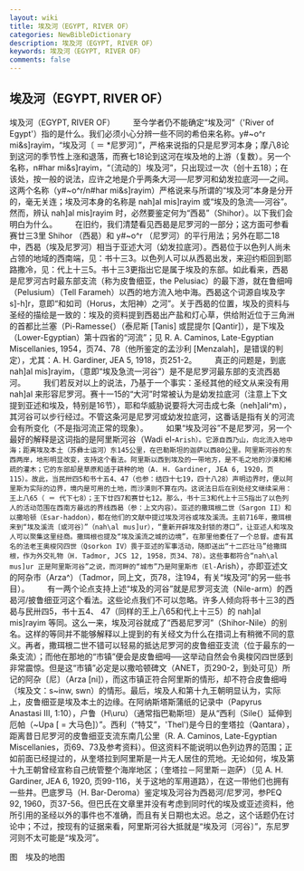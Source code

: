 ```yaml
---
layout: wiki
title: 埃及河（EGYPT, RIVER OF）
categories: NewBibleDictionary
description: 埃及河（EGYPT, RIVER OF）
keywords: 埃及河（EGYPT, RIVER OF）
comments: false
---
```


## 埃及河（EGYPT, RIVER OF）



埃及河（EGYPT, RIVER OF）
　　至今学者仍不能确定“埃及河”（'River of Egypt'）指的是什么。我们必须小心分辨一些不同的希伯来名称。y#~o^r mi&s]rayim，“埃及河〔 ＝ *尼罗河〕”，严格来说指的只是尼罗河本身；摩八8论到这河的季节性上涨和退落，而赛七18论到这河在埃及地的上游（复数）。另一个名称，n#har mi&s]rayim，“〔流动的〕埃及河”，只出现过一次（创十五18）；在该处，按一般的说法，应许之地是介乎两条大河──尼罗河和幼发拉底河──之间。这两个名称（y#~o^r/n#har mi&s]rayim）严格说来与所谓的“埃及河”本身是分开的，毫无关连；埃及河本身的名称是 nah]al mis]rayim 或“埃及的急流──河谷”。然而，辨认 nah]al mis]rayim 时，必然要鉴定何为“西曷”（Shihor）。以下我们会明白为什么。
　　在旧约，我们清楚看见西曷是尼罗河的一部分；这方面可参看赛廿三3里 Shihor （西曷）和 y#~o^r （尼罗河）的平行用法；另外在耶二18中，西曷（埃及尼罗河）相当于亚述大河（幼发拉底河）。西曷位于以色列人尚未占领的地域的西南端，见：书十三3。以色列人可以从西曷出发，来迎约柜回到耶路撒冷，见：代上十三5。书十三3更指出它是属于埃及的东部。如此看来，西曷是尼罗河古时最东部支流（称为皮鲁细亚，the Pelusiac）的最下游，就在鲁细呣（Pelusium）（Tell Farameh）以西的地方流入地中海。西曷这个词源自埃及字 s]-h]r，意即“和如司（Horus，太阳神）之河”。关于西曷的位置，埃及的资料与圣经的描绘是一致的：埃及的资料提到西曷出产盐和灯心草，供给附近位于三角洲的首都比兰塞（Pi-Ramesse{）（泰尼斯 [Tanis] 或昆提尔 [Qantir]），是下埃及（Lower-Egyptian）第十四省的“河流”；见 R. A. Caminos, Late-Egyptian Miscellanies, 1954，页74、78（他所鉴定的孟沙利 [Menzalah]，是错误的判定），尤其：A. H. Gardiner, JEA 5, 1918，页251-2。
　　真正的问题是，到底 nah]al mis]rayim，（意即“埃及急流一河谷”）是不是尼罗河最东部的支流西曷河。
　　我们若反对以上的说法，乃基于一个事实：圣经其他的经文从来没有用 nah]al 来形容尼罗河。赛十一15的“大河”时常被认为是幼发拉底河（注意上下文提到亚述和埃及，特别是16节），耶和华威胁说要将大河击成七条（neh]ali^m），其河谷可以步行经过。不管这条河是尼罗河或幼发拉底河，这番话是指有关的河流会有所变化（不是指河流正常的现象）。
　　如果“埃及河谷”不是尼罗河，另一个最好的解释是这词指的是阿里斯河谷（Wadi
el-`Arish）。它源自西乃山，向北流入地中海；距离埃及本土（苏彝士运河）东145公里，在巴勒斯坦的迦萨以西80公里。阿里斯河谷的东西两岸，地形明显改变，支持这个看法。阿里斯以西到埃及的一带地方，是不毛之地的沙漠和稀疏的灌木；它的东部却是草原和适于耕种的地（A. H. Gardiner, JEA 6, 1920，页115）。故此，当民卅四5和书十五4、47（也参：结四十七19，四十八28）声明边界时，便以阿里斯为实际的边界，境内是可用的土地，而沙漠则不算在内。这说法日后在别处经文继续采用：王上八65（ ＝ 代下七8）；王下廿四7和赛廿七12。那么，书十三3和代上十三5指出了以色列人的活动范围在西南方最远的界线西曷（参：上文内容）。亚述的撒珥根二世（Sargon II）和以撒哈顿（Esar-haddon），都在他们的文献中提过埃及河谷或埃及溪流。主前716年，撒珥根来到“埃及溪流〔或河谷〕”（nah\al mus]ur），“重新开辟埃及封锁的港口”，让亚述人和埃及人可以聚集这里经商。撒珥根也提及“埃及溪流之城的边境”，在那里他委任了一个总督。虚有其名的法老王奥梭冈四世（Qsorkon IV）畏于亚述的军事活动，随即送出“十二匹壮马”给撒珥根，作为外交礼物（H. Tadmor, JCS 12, 1958，页34、78）。这些事都符合“nah\al mus]ur 正是阿里斯河谷”之说，而河畔的“城市”乃是阿里斯市（El-`Arish），亦即亚述文的阿杂市（Arza^）（Tadmor，同上文，页78，注194，有关“埃及河”的另一些书目）。
　　有一两个论点支持上述“埃及的河谷”就是尼罗河支流（Nile-arm）的西曷河/披鲁细亚河这个看法。这些论点我们不可以忽略。许多人倾向将书十三3的西曷与民卅四5，书十五4、 47（同样的王上八65和代上十三5）的 nah]al mis]rayim 等同。这么一来，埃及河谷就成了“西曷尼罗河”（Shihor-Nile）的别名。这样的等同并不能够解释以上提到的有关经文为什么在措词上有稍微不同的意义。再者，撒珥根二世不错可以轻易的抵达尼罗河的皮鲁细亚支流（位于最东的一条支流）；而他在那地的“市镇”便会是皮鲁细呣──这举动自然会令奥梭冈四世感到非常震惊。但是这“市镇”必定是以撒哈顿碑文（ANET，页290-2，到处可见）所记的阿杂〔尼〕（Arza [ni]），而这市镇正符合阿里斯的情形，却不符合皮鲁细呣（埃及文：s~inw, swn）的情形。最后，埃及人和第十九王朝明显认为，实际上，皮鲁细亚是埃及本土的边缘。在阿纳斯塔斯蒲纸的记录中（Papyrus Anastasi III, 1:10），户鲁（H\uru）（通常指巴勒斯坦）是从“西利（Sile{）延伸到厄帕（~Upa [ = 大马色]）”。西利（“特艾”，'Thel')是今日的奎塔拉（Qantara），距离昔日尼罗河的皮鲁细亚支流东南几公里（R. A. Caminos, Late-Egyptian Miscellanies，页69、73及参考资料）。但这资料不能说明以色列边界的范围；正如前面已经提过的，从奎塔拉到阿里斯是一片无人居住的荒地。无论如何，埃及第十九王朝曾经宣称自己统管整个海岸地区；（奎塔拉－阿里斯－迦萨）（见 A. H. Gardiner, JEA 6, 1920, 页99-116，关于这地的军用道路），在这一带他们也拥有一些井。巴底罗马（H. Bar-Deroma）鉴定埃及河谷为西曷河/尼罗河，参PEQ
92, 1960，页37-56。但巴氏在文章里并没有考虑到同时代的埃及或亚述资料，他所引用的圣经以外的事件也不准确，而且有关日期也太迟。总之，这个话题仍在讨论中；不过，按现有的证据来看，阿里斯河谷大抵就是“埃及河〔河谷〕”，东尼罗河则不太可能是“埃及河”。
　




图　埃及的地图


